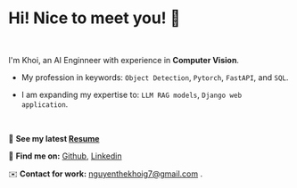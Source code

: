 # Hi! Nice to meet you! 👋
<br> 

I'm Khoi, an AI Enginneer with experience in **Computer Vision**.

- My profession in keywords: `Object Detection`, `Pytorch`, `FastAPI`, and `SQL`.

- I am expanding my expertise to: `LLM RAG models`, `Django web application`.

<br> 


📌 **See my latest  [Resume](https://nguyenthekhoig7.github.io/nguyenthekhoig7/TheKhoi_Resume_latest.pdf)**

🔗 **Find me on:** [Github](https://github.com/nguyenthekhoig7), [Linkedin](https://www.linkedin.com/in/nguyenthekhoig7/)

✉️ **Contact for work:** [nguyenthekhoig7@gmail.com](mailto:nguyenthekhoig7@gmail.com) .

<!--
**nguyenthekhoig7/nguyenthekhoig7** is a ✨ _special_ ✨ repository because its `README.md` (this file) appears on your GitHub profile.

Here are some ideas to get you started:

- 🔭 I’m currently working on ...
- 🌱 I’m currently learning ...
- 👯 I’m looking to collaborate on ...
- 🤔 I’m looking for help with ...
- 💬 Ask me about ...
- 📫 How to reach me: ...
- 😄 Pronouns: ...
- ⚡ Fun fact: ...
-->
